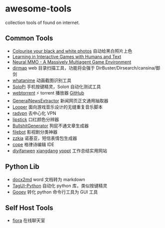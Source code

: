 # awesome-tools
collection tools of found on internet.

## Common Tools

* [Colourise your black and white photos](https://colourise.sg/) 自动给黑白照片上色
* [Learning in Interactive Games with Humans and Text](http://parl.ai/projects/light/)
* [Neural MMO - A Massively Multiagent Game Environment](https://github.com/openai/neural-mmo)
* [dirmap](https://github.com/H4ckForJob/dirmap) web 目录扫描工具，功能将会强于 DirBuster/Dirsearch/cansina/御剑
* [whatanime](https://whatanime.ga/) 动画截图识别工具
* [SoloPi](https://github.com/alipay/SoloPi) 手机按键精灵，Soloπ 自动化测试工具
* [webtorrent](https://webtorrent.io) ⚡️ torrent 播放器 [GitHub](https://github.com/webtorrent/webtorrent)
* [GeneralNewsExtractor](https://github.com/kingname/GeneralNewsExtractor) 新闻网页正文通用抽取器
* [Looper](https://github.com/NolanNicholson/Looper) 面向游戏音乐设计的无缝重复音乐脚本
* [radvpn](https://github.com/mehrdadrad/radvpn) 去中心化 VPN
* [lipstick](https://github.com/Ovilia/lipstick) 口红颜色分辨器
* [BullshitGenerator](https://github.com/menzi11/BullshitGenerator) 狗屁不通文章生成器
* [filebot](https://www.filebot.net/) 影视剧分类神器
* [zzkia](https://github.com/dcalsky/zzkia) 诺基亚，短信表情包生成器
* [cope](https://github.com/LingDong-/cope) 格律诗编辑 IDE
* [diyifanwen](www.diyifanwen.com) [xiangdang](www.xiangdang.net) [ypppt](www.ypppt.com) 工作总结实用网站

## Python Lib

* [docx2md](https://github.com/mattn/docx2md) word 文档转为 markdown
* [TagUI-Python](https://github.com/tebelorg/TagUI-Python) 自动化 python 库，类似按键精灵
* [Gooey](https://github.com/chriskiehl/Gooey) 转化 python 命令行工具为 GUI 工具

## Self Host Tools

* [fiora](https://github.com/yinxin630/fiora) 在线聊天室
